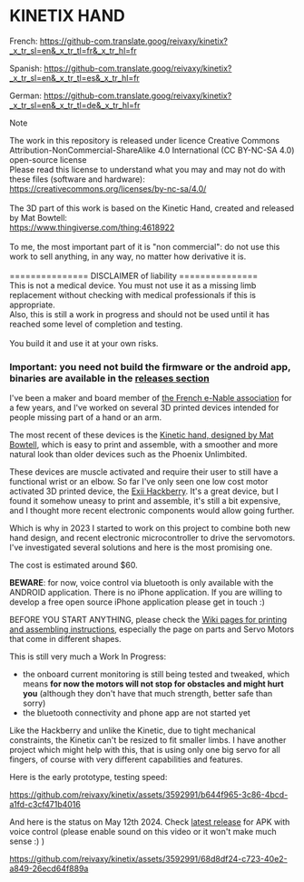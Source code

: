 # KINETIX HAND

French: https://github-com.translate.goog/reivaxy/kinetix?_x_tr_sl=en&_x_tr_tl=fr&_x_tr_hl=fr

Spanish: https://github-com.translate.goog/reivaxy/kinetix?_x_tr_sl=en&_x_tr_tl=es&_x_tr_hl=fr

German: https://github-com.translate.goog/reivaxy/kinetix?_x_tr_sl=en&_x_tr_tl=de&_x_tr_hl=fr

> [!NOTE]
> The work in this repository is released under licence Creative Commons 
> Attribution-NonCommercial-ShareAlike 4.0 International (CC BY-NC-SA 4.0) open-source license<br/>
> Please read this license to understand what you may and may not do with these files (software and 
> hardware):<br/> 
> https://creativecommons.org/licenses/by-nc-sa/4.0/<br/><br/>
> The 3D part of this work is based on the Kinetic Hand, created and released by Mat Bowtell:<br/>
> https://www.thingiverse.com/thing:4618922<br/><br/>
> To me, the most important part of it is "non commercial": do not use this work to sell anything, 
> in any way, no matter how derivative it is.<br/><br/>
> =============== DISCLAIMER of liability =============== <br/>
> This is not a medical device. You must not use it as a missing limb replacement without checking with
> medical professionals if this is appropriate.<br/>
> Also, this is still a work in progress and should not be used until it has reached some level of 
> completion and testing.<br/>  
> You build it and use it at your own risks.  

         
### Important: you need not build the firmware or the android app, binaries are available in the [releases section](https://github.com/reivaxy/kinetix/releases)

I've been a maker and board member of [the French e-Nable association](https://e-nable.fr/fr/) for a few years, and I've 
worked on several 3D printed devices intended for people missing part of a hand or an arm.

The most recent of these devices is the [Kinetic hand, designed by Mat Bowtell](https://www.thingiverse.com/thing:4618922), which is easy to print and assemble, with 
a smoother and more natural look than older devices such as the Phoenix Unlimbited.

These devices are muscle activated and require their user to still have a functional wrist or an elbow.
So far I've only seen one low cost motor activated 3D printed device, the [Exii Hackberry](https://www.exiii-hackberry.com/). 
It's a great device, but I found it somehow uneasy to print and assemble, it's still a bit expensive, and I thought
more recent electronic components would allow going further.

Which is why in 2023 I started to work on this project to combine both new hand design, and recent 
electronic microcontroller to drive the servomotors. I've investigated several solutions and here is the most promising one.

The cost is estimated around $60.

**BEWARE**: for now, voice control via bluetooth is only available with the ANDROID application. 
There is no iPhone application. If you are willing to develop a free open source iPhone application please get in touch :) 


BEFORE YOU START ANYTHING, please check the [Wiki pages for printing and assembling instructions](https://github.com/reivaxy/kinetix/wiki), especially the page on parts and Servo Motors that come in different shapes.

This is still very much a Work In Progress:
- the onboard current monitoring is still being tested and tweaked, which means **for now the motors will not stop for obstacles and might 
  hurt you** (although they don't have that much strength, better safe than sorry)
- the bluetooth connectivity and phone app are not started yet

                                                      
Like the Hackberry and unlike the Kinetic, due to tight mechanical constraints, the Kinetix can't be resized to fit smaller limbs.
I have another project which might help with this, that is using only one big servo for all fingers, of course with
very different capabilities and features.

Here is the early prototype, testing speed:

https://github.com/reivaxy/kinetix/assets/3592991/b644f965-3c86-4bcd-a1fd-c3cf471b4016

And here is the status on May 12th 2024. Check [latest release](https://github.com/reivaxy/kinetix/releases/) for APK with voice control (please enable sound on this video or it won't make much sense :) )

https://github.com/reivaxy/kinetix/assets/3592991/68d8df24-c723-40e2-a849-26ecd64f889a
                                                                                                            
